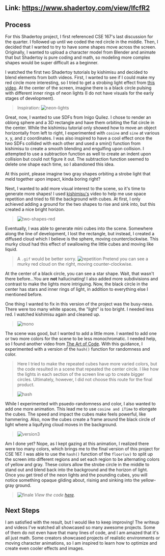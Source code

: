## Link: https://www.shadertoy.com/view/lfcfR2
## Process
For this Shadertoy project, I first referenced CSE 167's last discussion for the quarter.  I followed up until we coded the red circle in the middle.  Then, I decided that I wanted to try to have some shapes move across the screen. Originally, I wanted to upload a character model from Blender and animate that but Shadertoy is pure coding and math, so modeling more complex shapes would be super difficult as a beginner.  

I watched the first two Shadertoy tutorials by kishimisu and decided to blend elements from both videos.  First, I wanted to see if I could make my red circle more interesting, so I tried to get a strobing light effect from [this video](https://www.youtube.com/watch?v=f4s1h2YETNY).  At the center of the screen, imagine there is a black circle pulsing with different inner rings of neon lights (I do not have visuals for the early stages of development).  
> Inspiration: ![neon-lights](/assets/kishimusi-strobe-light.png)

Great, now, I wanted to use SDFs from Inigo Quilez.  I chose to render an oblong sphere and a 3D rectangle and have them orbiting the flat circle in the center.  While the kishimisu tutorial only showed how to move an object horizontally from left to right, I experimented with `cosine` and `sine` at various x, y, and z coordinates.  I was also inspired to have a cool effect once the two SDFs collided with each other and used a smin() function from kishimisu to create a smooth blending and engulfing upon collision.  I attempted to use a subtraction function as well to create an indent upon collision but could not figure it out.  The subtraction function seemed to delete one shape each time, so I abandoned this idea.

At this point, please imagine two gray shapes orbiting a strobe light that meld together upon impact, kinda boring right?  

Next, I wanted to add more visual interest to the scene, so it's time to generate more shapes! I used [kishimisu's](https://www.youtube.com/watch?v=khblXafu7iA) video to help me use space repetition and tried to fill the background with cubes. At first, I only achieved adding a ground for the two shapes to rise and sink into, but this created a nice bright horizon. 
> ![two-shapes-red](/assets/small-cube-trying-repetition.png)

Eventually, I was able to generate mini cubes into the scene.  Somewhere along the line of development, I lost the rectangle, but instead, I created a diffused cloud which I believe is the sphere, moving counterclockwise. This murky cloud had this effect of swallowing the little cubes and moving like liquid. 
> A `.gif` would be better sorry.
> ![repetition](/assets/achieve-repetition-only-circle-orbiting.png)
> Pretend you can see a murky red cloud on the right, moving counter-clockwise. 

At the center of a black circle, you can see a star shape.  Wait, that wasn't there before...You are **not** hallucinating! I also added more subdivisions and contrast to make the lights more intriguing.  Now, the black circle in the center has stars and inner rings of light, in addition to everything else I mentioned before. 

One thing I wanted to fix in this version of the project was the busy-ness.  There were too many white spaces, the "light" is too bright.  I needed less red.  I watched kishimisu again and cleaned up.
> ![mono](/assets/color-based-on-distance.png)

The scene was good, but I wanted to add a little more.  I wanted to add one or two more colors for the scene to be less monochromatic. I needed help, so I found another video from [The Art of Code](https://www.youtube.com/watch?v=rvDo9LvfoVE&list=PLGmrMu-IwbguU_nY2egTFmlg691DN7uE5&index=31).  With this guidance, I experimented with a version of the `hash()` function for randomness and color.
> Here I tried to make the repeated cubes have more varied colors, but the code resulted in a scene that repeated the center circle. I like how the lights in each section of the screen line up to create bigger circles.  Ultimately, however, I did not choose this route for the final product.
>
> ![hash](/assets/final-ver2.gif)

While I experimented with psuedo-randomness and color, I also wanted to add one more animation.  This lead me to use `cosine and iTime` to elongate the cubes.  The speed and impact the cubes make feels powerful, like hammering.  Also, now the cubes create a frame around the black circle of light where a liquifying cloud moves in the background. 
> ![version3](/assets/final-ver3.gif)

Am I done yet? Nope, as I kept gazing at this animation, I realized there were too many colors, which brings me to the final version of this project for CSE 167.  I was able to use the `hash()` function of the `floor(uv)` to split up the screen into different regions and set each region to be alternating colors of yellow and gray. These colors allow the strobe circle in the middle to stand out and blend back into the background and the horizon of light. Once you get tired of the neon lights and the pounding cubes, you will notice something opaque gliding about, risinig and sinking into the yellow-gray ground. 
> ![finale](/assets/final-final.gif)
> *View the code [here](https://www.shadertoy.com/view/lfcfR2).*

## Next Steps
I am satisfied with the result, but I would like to keep improving! The writeup and videos I've watched all showcased so many awesome projects.  Some of them do not even have that many lines of code, and I am amazed that it's all just math. Some creators showcased projects of realistic environments or moving character animations, so I am inspired to learn how to optimize and create even cooler effects and images.  


